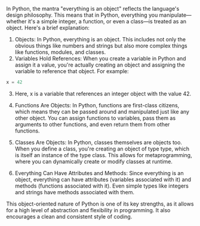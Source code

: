 In Python, the mantra "everything is an object" reflects the language's design philosophy. This means that in Python, everything you manipulate—whether it's a simple integer, a function, or even a class—is treated as an object.
Here's a brief explanation:
1. Objects: In Python, everything is an object. This includes not only the obvious things like numbers and strings but also more complex things like functions, modules, and classes.
2. Variables Hold References: When you create a variable in Python and assign it a value, you're actually creating an object and assigning the variable to reference that object. For example:
```python
x = 42
```
3. Here, x is a variable that references an integer object with the value 42.
3. Functions Are Objects: In Python, functions are first-class citizens, which means they can be passed around and manipulated just like any other object. You can assign functions to variables, pass them as arguments to other functions, and even return them from other functions.

4. Classes Are Objects: In Python, classes themselves are objects too. When you define a class, you're creating an object of type type, which is itself an instance of the type class. This allows for metaprogramming, where you can dynamically create or modify classes at runtime.


5. Everything Can Have Attributes and Methods: Since everything is an object, everything can have attributes (variables associated with it) and methods (functions associated with it). Even simple types like integers and strings have methods associated with them.

This object-oriented nature of Python is one of its key strengths, as it allows for a high level of abstraction and flexibility in programming. It also encourages a clean and consistent style of coding.
